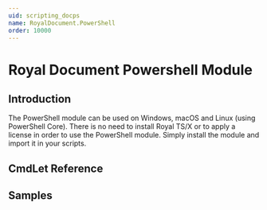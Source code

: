 ```yaml
---
uid: scripting_docps
name: RoyalDocument.PowerShell
order: 10000
---
```


# Royal Document Powershell Module

## Introduction

The PowerShell module can be used on Windows, macOS and Linux (using PowerShell Core). There is no need to install Royal TS/X or to apply a license in order to use the PowerShell module. Simply install the module and import it in your scripts.

## CmdLet Reference

## Samples